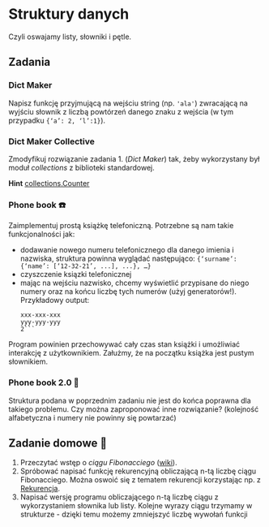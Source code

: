 # Struktury danych

Czyli oswajamy listy, słowniki i pętle.

## Zadania

### Dict Maker
Napisz funkcję przyjmującą na wejściu string (np. `'ala'`) zwracającą na wyjściu słownik
z liczbą powtórzeń danego znaku z wejścia (w tym przypadku `{‘a’: 2, ‘l’:1}`).


### Dict Maker Collective
Zmodyfikuj rozwiązanie zadania 1. (*Dict Maker*) tak, żeby wykorzystany był moduł *collections* z biblioteki standardowej.

**Hint**
[collections.Counter](https://docs.python.org/2/library/collections.html#collections.Counter)

### Phone book :phone:
Zaimplementuj prostą książkę telefoniczną. Potrzebne są nam takie funkcjonalności jak:
* dodawanie nowego numeru telefonicznego dla danego imienia i nazwiska, struktura powinna wyglądać następująco:
        `{‘surname’: {‘name’: [‘12-32-21’, ...], ...}, …}`
* czyszczenie ksiązki telefonicznej
* mając na wejściu nazwisko, chcemy wyświetlić przypisane do niego numery oraz na końcu liczbę tych numerów (użyj generatorów!). Przykładowy output:
    ```
    xxx-xxx-xxx
    yyy-yyy-yyy
    2```

Program powinien przechowywać cały czas stan książki i umożliwiać interakcję z użytkownikiem.
Załużmy, że na początku książka jest pustym słownikiem.

### Phone book 2.0 :ledger:
Struktura podana w poprzednim zadaniu nie jest do końca poprawna dla takiego problemu.
Czy można zaproponować inne rozwiązanie? (kolejność alfabetyczna i numery nie powinny się powtarzać)


## Zadanie domowe :runner:
1. Przeczytać wstęp o *ciągu Fibonacciego* ([wiki](http://pl.wikipedia.org/wiki/Ci%C4%85g_Fibonacciego)).
2. Spróbować napisać funkcję rekurencyjną obliczającą n-tą liczbę ciągu Fibonacciego.
Można oswoić się z tematem rekurencji korzystając np. z [Rekurencja](http://brain.fuw.edu.pl/edu/TI:Algorytmy_i_struktury_danych/Rekurencja).
3. Napisać wersję programu obliczającego n-tą liczbę ciągu z wykorzystaniem słownika lub listy.
Kolejne wyrazy ciągu trzymamy w strukturze - dzięki temu możemy zmniejszyć liczbę wywołań funkcji

